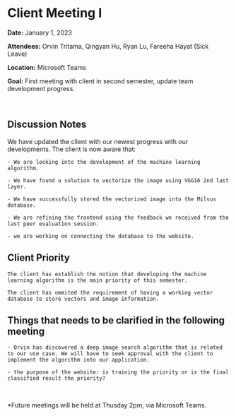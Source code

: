 # Client Meeting I

**Date:** January 1, 2023

**Attendees:** Orvin Tritama, Qingyan Hu, Ryan Lu, Fareeha Hayat (Sick Leave)

**Location:** Microsoft Teams

**Goal:** First meeting with client in second semester, update team development progress.


<br>


## Discussion Notes

We have updated the client with our newest progress with our developments. The client is now aware that:

	- We are looking into the development of the machine learning algorithm.

	- We have found a solution to vectorize the image using VGG16 2nd last layer.

	- We have successfully stored the vectorized image into the Milvus database.

	- We are refining the frontend using the feedback we received from the last peer evaluation session.

	- we are working on connecting the database to the website.




## Client Priority

	The client has establish the notion that developing the machine learning algorithm is the main priority of this semester.

	The client has ommited the requirement of having a working vector database to store vectors and image information.




## Things that needs to be clarified in the following meeting

	- Orvin has discovered a deep image search algorithm that is related to our use case. We will have to seek approval with the client to implement the algorithm into our application.

	- the purpose of the website: is training the priority or is the final classified result the priority? 

<br>


*Future meetings will be held at Thusday 2pm, via Microsoft Teams.










